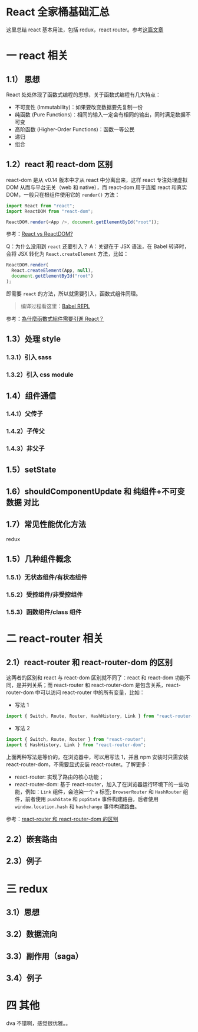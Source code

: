 # React 全家桶基础汇总

这里总结 react 基本用法，包括 redux，react router。参考[这篇文章](https://juejin.im/post/5cf0733de51d4510803ce34e)

# 一 react 相关

## 1.1） 思想

React 处处体现了函数式编程的思想，关于函数式编程有几大特点：

- 不可变性 (Immutability)：如果要改变数据要先复制一份
- 纯函数 (Pure Functions)：相同的输入一定会有相同的输出，同时满足数据不可变
- 高阶函数 (Higher-Order Functions)：函数一等公民
- 递归
- 组合

## 1.2）react 和 react-dom 区别

react-dom 是从 v0.14 版本中才从 react 中分离出来，这样 react 专注处理虚拟 DOM 从而与平台无关（web 和 native），而 react-dom 用于连接 react 和真实 DOM，一般只在根组件使用它的 `render()` 方法：

```js
import React from "react";
import ReactDOM from "react-dom";

ReactDOM.render(<App />, document.getElementById("root"));
```

参考：[React vs ReactDOM?](https://stackoverflow.com/questions/34114350/react-vs-reactdom)

Q：为什么没用到 `react` 还要引入？
A：关键在于 JSX 语法，在 Babel 转译时，会将 JSX 转化为 `React.createElement` 方法，比如：

```js
ReactDOM.render(
  React.createElement(App, null),
  document.getElementById("root")
);
```

即需要 `react` 的方法，所以就需要引入，函数式组件同理。

> 编译过程看这里：[Babel REPL](https://babeljs.io/repl#?babili=false&browsers=&build=&builtIns=false&spec=false&loose=false&code_lz=EoUwhgxgLgIg8gWQHQCcQDsAmIUAoA8AggA7EAEA9AHwA0ZmA9hAK4C2GUSA5iFAKIAbEO3RQAQgE8AkplwByFAwZQ5ASlUBuIA&debug=false&forceAllTransforms=false&shippedProposals=false&circleciRepo=&evaluate=false&fileSize=false&timeTravel=true&sourceType=module&lineWrap=true&presets=react&prettier=false&targets=&version=7.3.3&externalPlugins=)

参考：[為什麼函數式組件需要引進 React？](https://calpa.me/why-import-react-from-react-in-a-functional-component)

## 1.3）处理 style

### 1.3.1）引入 sass

### 1.3.2）引入 css module

## 1.4）组件通信

### 1.4.1）父传子

### 1.4.2）子传父

### 1.4.3）非父子

## 1.5）setState

## 1.6）shouldComponentUpdate 和 纯组件+不可变数据 对比

## 1.7）常见性能优化方法

redux

## 1.5）几种组件概念

### 1.5.1）无状态组件/有状态组件

### 1.5.2）受控组件/非受控组件

### 1.5.3）函数组件/class 组件

# 二 react-router 相关

## 2.1）react-router 和 react-router-dom 的区别

这两者的区别和 react 与 react-dom 区别就不同了：react 和 react-dom 功能不同，是并列关系；而 react-router 和 react-router-dom 是包含关系，react-router-dom 中可以访问 react-router 中的所有变量，比如：

- 写法 1

```js
import { Switch, Route, Router, HashHistory, Link } from "react-router-dom";
```

- 写法 2

```js
import { Switch, Route, Router } from "react-router";
import { HashHistory, Link } from "react-router-dom";
```

上面两种写法是等价的，在浏览器中，可以用写法 1，并且 npm 安装时只需安装 react-router-dom，不需要显式安装 react-router。了解更多：

- react-router: 实现了路由的核心功能；
- react-router-dom: 基于 react-router，加入了在浏览器运行环境下的一些功能，例如：`Link` 组件，会渲染一个 `a` 标签; `BrowserRouter` 和 `HashRouter` 组件，前者使用 `pushState` 和 `popState` 事件构建路由，后者使用 `window.location.hash` 和 `hashchange` 事件构建路由。

参考：[react-router 和 react-router-dom 的区别](https://github.com/mrdulin/blog/issues/42)

## 2.2）嵌套路由

## 2.3）例子

# 三 redux

## 3.1）思想

## 3.2）数据流向

## 3.3）副作用（saga）

## 3.4）例子

# 四 其他

dva 不错啊，感觉很优雅。。
